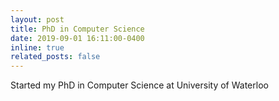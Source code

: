 ```yaml
---
layout: post
title: PhD in Computer Science
date: 2019-09-01 16:11:00-0400
inline: true
related_posts: false
---
```


Started my PhD in Computer Science at University of Waterloo